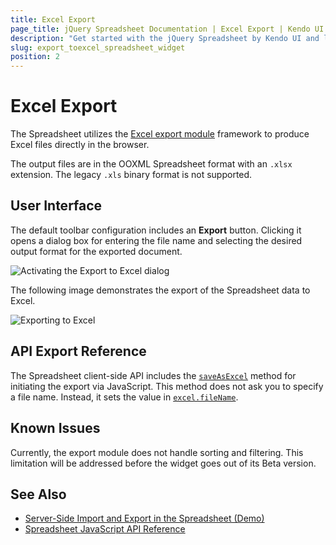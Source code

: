 ```yaml
---
title: Excel Export
page_title: jQuery Spreadsheet Documentation | Excel Export | Kendo UI
description: "Get started with the jQuery Spreadsheet by Kendo UI and learn how to export the content of the widget in an Excel file in the browser."
slug: export_toexcel_spreadsheet_widget
position: 2
---
```


# Excel Export

The Spreadsheet utilizes the [Excel export module](/framework/excel/introduction) framework to produce Excel files directly in the browser.

The output files are in the OOXML Spreadsheet format with an `.xlsx` extension. The legacy `.xls` binary format is not supported.

## User Interface

The default toolbar configuration includes an **Export** button. Clicking it opens a dialog box for entering the file name and selecting the desired output format for the exported document.

![Activating the Export to Excel dialog](activate-export.png)

The following image demonstrates the export of the Spreadsheet data to Excel.

![Exporting to Excel](export-to-excel.png)

## API Export Reference

The Spreadsheet client-side API includes the [`saveAsExcel`](/api/javascript/ui/spreadsheet/methods/saveasexcel) method for initiating the export via JavaScript. This method does not ask you to specify a file name. Instead, it sets the value in [`excel.fileName`](/api/javascript/ui/spreadsheet/configuration/excel.filename).

## Known Issues

Currently, the export module does not handle sorting and filtering. This limitation will be addressed before the widget goes out of its Beta version.

## See Also

* [Server-Side Import and Export in the Spreadsheet (Demo)](https://demos.telerik.com/kendo-ui/spreadsheet/server-side-import-export)
* [Spreadsheet JavaScript API Reference](/api/javascript/ui/spreadsheet)
